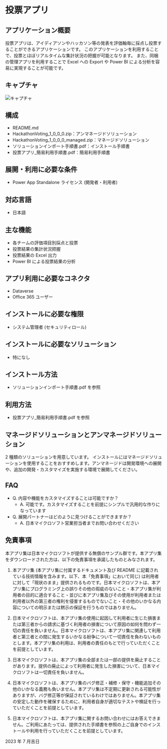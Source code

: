 # 投票アプリ

## アプリケーション概要
投票アプリは、アイディアソンやハッカソン等の発表を評価軸毎に採点し投票することができるアプリケーションです。
このアプリケーションを利用することで、投票とほぼリアルタイムな集計状況の把握が可能となります。
また、同梱の管理アプリを利用することで Excel への Export や Power BI による分析を容易に実現することが可能です。

## キャプチャ
![キャプチャ](https://github.com/microsoft/PowerApps-Sample-Apps-Japan/blob/apps/010_eVotingApp/docs/eVotingSolution.png?raw=true "キャプチャ")

## 構成
- README.md
- HackathonVoting_1_0_0_0.zip：アンマネージドソリューション
- HackathonVoting_1_0_0_0_managed.zip：マネージドソリューション
- ソリューションインポート手順書.pdf：インストール手順書
- 投票アプリ_簡易利用手順書.pdf：簡易利用手順書

## 展開・利用に必要な条件
- Power App Standalone ライセンス (開発者・利用者)

## 対応言語
- 日本語

## 主な機能
- 各チームの評価項目別採点と投票
- 投票結果の集計状況把握
- 投票結果の Excel 出力
- Power BI による投票結果の分析

## アプリ利用に必要なコネクタ
- Dataverse
- Office 365 ユーザー

## インストールに必要な権限
- システム管理者 (セキュリティロール)

## インストールに必要なソリューション
- 特になし

## インストール方法
- ソリューションインポート手順書.pdf を参照

## 利用方法
- 投票アプリ_簡易利用手順書.pdf を参照

## マネージドソリューションとアンマネージドソリューション
2 種類のソリューションを用意しています。
インストールにはマネージドソリューションを使用することをおすすめします。アンマネージドは開発環境への展開や、追加の開発・カスタマイズを実施する環境で展開してください。

## FAQ
* Q. 内容や機能をカスタマイズすることは可能ですか？
    * A. 可能です。カスタマイズすることを前提にシンプルで汎用的な作りになっています
* Q. 展開パートナーはどのように見つけることができますか？
    * A. 日本マイクロソフト営業担当者までお問い合わせください

## 免責事項
本アプリ集は日本マイクロソフトが提供する無償のサンプル群です。本アプリ集をダウンロードされた方は、以下の免責事項を承諾したものとみなされます。

1. 本アプリ集 (本アプリ集に付属するドキュメント及び README に記載されている技術情報を含みます。以下、本「免責事項」において同じ) は利用者に対して「現状のまま」提供されるものです。日本マイクロソフトは、本アプリ集にプログラミング上の誤りその他の瑕疵のないこと・本アプリ集が利用者の目的に適合すること・並びに本アプリ集及びその使用が利用者または利用者以外の第三者の権利を侵害するものでないこと・その他のいかなる内容についての明示または黙示の保証を行うものではありません。

1. 日本マイクロソフトは、本アプリ集の使用に起因して利用者に生じた損害または第三者からの請求に基づく利用者の損害について原因の如何を問わず一切の責任を負いません。日本マイクロソフトは、本アプリ集に関連して利用者と第三者との間に発生するいかなる紛争について一切責任を負わないものとします。本アプリ集の利用は、利用者の責任のもとで行っていただくことを前提としています。

1. 日本マイクロソフトは、本アプリ集の全部または一部の提供を廃止することがあります。提供の廃止によって利用者に発生した損害について、日本マイクロソフトは一切責任を負いません。

1. 日本マイクロソフトは、本アプリ集のバグ修正・補修・保守・機能追加その他のいかなる義務も負いません。本アプリ集は不定期に更新される可能性がありますが、バグ修正等が保証されているわけではありません。本アプリ集の安定した動作を確保するために、利用者自身が適切なテストや検証を行っていただくことを前提としています。

1. 日本マイクロソフトは、本アプリ集に関するお問い合わせにはお答えできません。ご利用にあたっては、提供された手順書を参照の上ご自身でのインストールや利用を行っていただくことを前提としています。

2023 年 7 月吉日